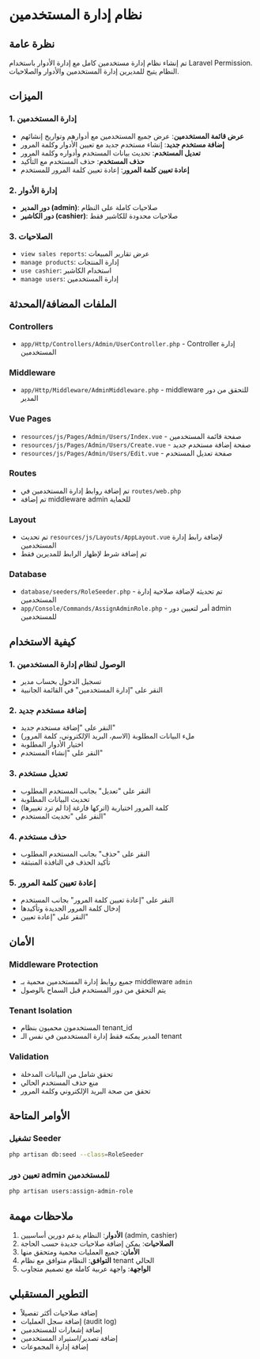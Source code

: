# نظام إدارة المستخدمين

## نظرة عامة

تم إنشاء نظام إدارة مستخدمين كامل مع إدارة الأدوار باستخدام Laravel Permission. النظام يتيح للمديرين إدارة المستخدمين والأدوار والصلاحيات.

## الميزات

### 1. إدارة المستخدمين
- **عرض قائمة المستخدمين**: عرض جميع المستخدمين مع أدوارهم وتواريخ إنشائهم
- **إضافة مستخدم جديد**: إنشاء مستخدم جديد مع تعيين الأدوار وكلمة المرور
- **تعديل المستخدم**: تحديث بيانات المستخدم وأدواره وكلمة المرور
- **حذف المستخدم**: حذف المستخدم مع التأكيد
- **إعادة تعيين كلمة المرور**: إعادة تعيين كلمة المرور للمستخدم

### 2. إدارة الأدوار
- **دور المدير (admin)**: صلاحيات كاملة على النظام
- **دور الكاشير (cashier)**: صلاحيات محدودة للكاشير فقط

### 3. الصلاحيات
- `view sales reports`: عرض تقارير المبيعات
- `manage products`: إدارة المنتجات
- `use cashier`: استخدام الكاشير
- `manage users`: إدارة المستخدمين

## الملفات المضافة/المحدثة

### Controllers
- `app/Http/Controllers/Admin/UserController.php` - Controller إدارة المستخدمين

### Middleware
- `app/Http/Middleware/AdminMiddleware.php` - middleware للتحقق من دور المدير

### Vue Pages
- `resources/js/Pages/Admin/Users/Index.vue` - صفحة قائمة المستخدمين
- `resources/js/Pages/Admin/Users/Create.vue` - صفحة إضافة مستخدم جديد
- `resources/js/Pages/Admin/Users/Edit.vue` - صفحة تعديل المستخدم

### Routes
- تم إضافة روابط إدارة المستخدمين في `routes/web.php`
- تم إضافة middleware admin للحماية

### Layout
- تم تحديث `resources/js/Layouts/AppLayout.vue` لإضافة رابط إدارة المستخدمين
- تم إضافة شرط لإظهار الرابط للمديرين فقط

### Database
- `database/seeders/RoleSeeder.php` - تم تحديثه لإضافة صلاحية إدارة المستخدمين
- `app/Console/Commands/AssignAdminRole.php` - أمر لتعيين دور admin للمستخدمين

## كيفية الاستخدام

### 1. الوصول لنظام إدارة المستخدمين
- تسجيل الدخول بحساب مدير
- النقر على "إدارة المستخدمين" في القائمة الجانبية

### 2. إضافة مستخدم جديد
- النقر على "إضافة مستخدم جديد"
- ملء البيانات المطلوبة (الاسم، البريد الإلكتروني، كلمة المرور)
- اختيار الأدوار المطلوبة
- النقر على "إنشاء المستخدم"

### 3. تعديل مستخدم
- النقر على "تعديل" بجانب المستخدم المطلوب
- تحديث البيانات المطلوبة
- كلمة المرور اختيارية (اتركها فارغة إذا لم ترد تغييرها)
- النقر على "تحديث المستخدم"

### 4. حذف مستخدم
- النقر على "حذف" بجانب المستخدم المطلوب
- تأكيد الحذف في النافذة المنبثقة

### 5. إعادة تعيين كلمة المرور
- النقر على "إعادة تعيين كلمة المرور" بجانب المستخدم
- إدخال كلمة المرور الجديدة وتأكيدها
- النقر على "إعادة تعيين"

## الأمان

### Middleware Protection
- جميع روابط إدارة المستخدمين محمية بـ middleware `admin`
- يتم التحقق من دور المستخدم قبل السماح بالوصول

### Tenant Isolation
- المستخدمون محميون بنظام tenant_id
- المدير يمكنه فقط إدارة المستخدمين في نفس الـ tenant

### Validation
- تحقق شامل من البيانات المدخلة
- منع حذف المستخدم الحالي
- تحقق من صحة البريد الإلكتروني وكلمة المرور

## الأوامر المتاحة

### تشغيل Seeder
```bash
php artisan db:seed --class=RoleSeeder
```

### تعيين دور admin للمستخدمين
```bash
php artisan users:assign-admin-role
```

## ملاحظات مهمة

1. **الأدوار**: النظام يدعم دورين أساسيين (admin, cashier)
2. **الصلاحيات**: يمكن إضافة صلاحيات جديدة حسب الحاجة
3. **الأمان**: جميع العمليات محمية ومتحقق منها
4. **التوافق**: النظام متوافق مع نظام tenant الحالي
5. **الواجهة**: واجهة عربية كاملة مع تصميم متجاوب

## التطوير المستقبلي

- إضافة صلاحيات أكثر تفصيلاً
- إضافة سجل العمليات (audit log)
- إضافة إشعارات للمستخدمين
- إضافة تصدير/استيراد المستخدمين
- إضافة إدارة المجموعات 